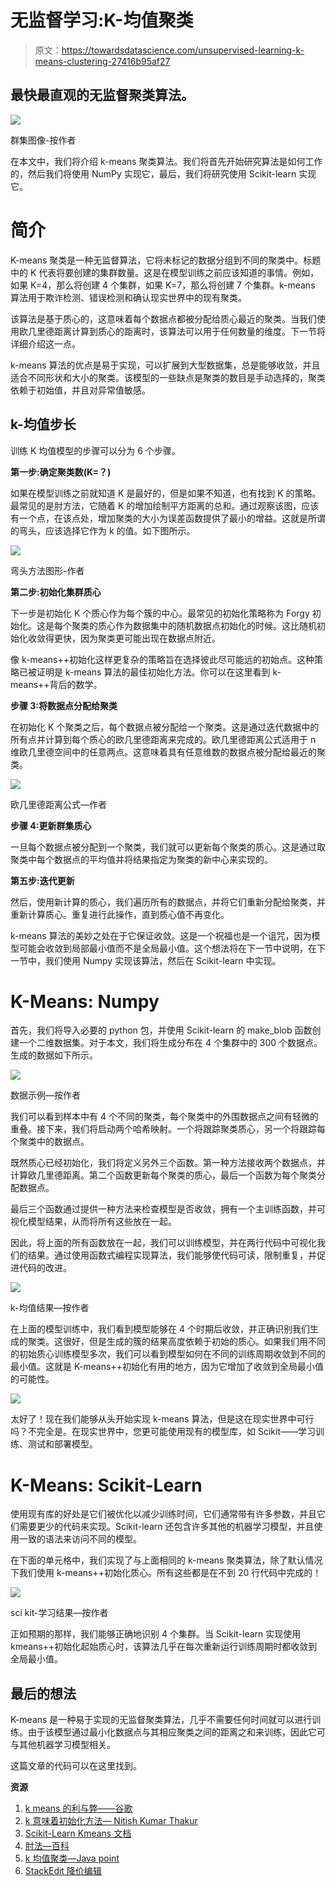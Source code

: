 # 无监督学习:K-均值聚类

> 原文：<https://towardsdatascience.com/unsupervised-learning-k-means-clustering-27416b95af27>

## 最快最直观的无监督聚类算法。

![](img/71a55dc9d30ebac92fc7f82b8c16c9ac.png)

群集图像-按作者

在本文中，我们将介绍 k-means 聚类算法。我们将首先开始研究算法是如何工作的，然后我们将使用 NumPy 实现它，最后，我们将研究使用 Scikit-learn 实现它。

# **简介**

K-means 聚类是一种无监督算法，它将未标记的数据分组到不同的聚类中。标题中的 K 代表将要创建的集群数量。这是在模型训练之前应该知道的事情。例如，如果 K=4，那么将创建 4 个集群，如果 K=7，那么将创建 7 个集群。k-means 算法用于欺诈检测、错误检测和确认现实世界中的现有聚类。

该算法是基于质心的，这意味着每个数据点都被分配给质心最近的聚类。当我们使用欧几里德距离计算到质心的距离时，该算法可以用于任何数量的维度。下一节将详细介绍这一点。

k-means 算法的优点是易于实现，可以扩展到大型数据集，总是能够收敛，并且适合不同形状和大小的聚类。该模型的一些缺点是聚类的数目是手动选择的，聚类依赖于初始值，并且对异常值敏感。

## k-均值步长

训练 K 均值模型的步骤可以分为 6 个步骤。

**第一步:确定聚类数(K=？)**

如果在模型训练之前就知道 K 是最好的，但是如果不知道，也有找到 K 的策略。最常见的是肘方法，它随着 K 的增加绘制平方距离的总和。通过观察该图，应该有一个点，在该点处，增加聚类的大小为误差函数提供了最小的增益。这就是所谓的弯头，应该选择它作为 k 的值。如下图所示。

![](img/14cd50327e0b1152fd017cbb8e271e6c.png)

弯头方法图形-作者

**第二步:初始化集群质心**

下一步是初始化 K 个质心作为每个簇的中心。最常见的初始化策略称为 Forgy 初始化。这是每个聚类的质心作为数据集中的随机数据点初始化的时候。这比随机初始化收敛得更快，因为聚类更可能出现在数据点附近。

像 k-means++初始化这样更复杂的策略旨在选择彼此尽可能远的初始点。这种策略已被证明是 k-means 算法的最佳初始化方法。你可以在这里看到 k-means++背后的数学。

**步骤 3:将数据点分配给聚类**

在初始化 K 个聚类之后，每个数据点被分配给一个聚类。这是通过迭代数据中的所有点并计算到每个质心的欧几里德距离来完成的。欧几里德距离公式适用于 n 维欧几里德空间中的任意两点。这意味着具有任意维数的数据点被分配给最近的聚类。

![](img/bdbb8f4e853163ebad5cd02d6977d712.png)

欧几里德距离公式—作者

**步骤 4:更新群集质心**

一旦每个数据点被分配到一个聚类，我们就可以更新每个聚类的质心。这是通过取聚类中每个数据点的平均值并将结果指定为聚类的新中心来实现的。

**第五步:迭代更新**

然后，使用新计算的质心，我们遍历所有的数据点，并将它们重新分配给聚类，并重新计算质心。重复进行此操作，直到质心值不再变化。

k-means 算法的美妙之处在于它保证收敛。这是一个祝福也是一个诅咒，因为模型可能会收敛到局部最小值而不是全局最小值。这个想法将在下一节中说明，在下一节中，我们使用 Numpy 实现该算法，然后在 Scikit-learn 中实现。

# **K-Means: Numpy**

首先，我们将导入必要的 python 包，并使用 Scikit-learn 的 make_blob 函数创建一个二维数据集。对于本文，我们将生成分布在 4 个集群中的 300 个数据点。生成的数据如下所示。

![](img/95cb175dbf41dacee49ad66f1d72959c.png)

数据示例—按作者

我们可以看到样本中有 4 个不同的聚类，每个聚类中的外围数据点之间有轻微的重叠。接下来，我们将启动两个哈希映射。一个将跟踪聚类质心，另一个将跟踪每个聚类中的数据点。

既然质心已经初始化，我们将定义另外三个函数。第一种方法接收两个数据点，并计算欧几里德距离。第二个函数更新每个聚类的质心，最后一个函数为每个聚类分配数据点。

最后三个函数通过提供一种方法来检查模型是否收敛，拥有一个主训练函数，并可视化模型结果，从而将所有这些放在一起。

因此，将上面的所有函数放在一起，我们可以训练模型，并在两行代码中可视化我们的结果。通过使用函数式编程实现算法，我们能够使代码可读，限制重复，并促进代码的改进。

![](img/04dedd4b720a9aff1629dee8471d7e33.png)

k-均值结果—按作者

在上面的模型训练中，我们看到模型能够在 4 个时期后收敛，并正确识别我们生成的聚类。这很好，但是生成的簇的结果高度依赖于初始的质心。如果我们用不同的初始质心训练模型多次，我们可以看到模型如何在不同的训练周期收敛到不同的最小值。这就是 K-means++初始化有用的地方，因为它增加了收敛到全局最小值的可能性。

![](img/be5495523fba2ef6d6a37d3ea1c2c44f.png)

太好了！现在我们能够从头开始实现 k-means 算法，但是这在现实世界中可行吗？不完全是。在现实世界中，您更可能使用现有的模型库，如 Scikit——学习训练、测试和部署模型。

# K-Means: Scikit-Learn

使用现有库的好处是它们被优化以减少训练时间，它们通常带有许多参数，并且它们需要更少的代码来实现。Scikit-learn 还包含许多其他的机器学习模型，并且使用一致的语法来访问不同的模型。

在下面的单元格中，我们实现了与上面相同的 k-means 聚类算法，除了默认情况下我们使用 k-means++初始化质心。所有这些都是在不到 20 行代码中完成的！

![](img/765f4ae1a3bb4dc6aec8fac477e6d0d6.png)

sci kit-学习结果—按作者

正如预期的那样，我们能够正确地识别 4 个集群。当 Scikit-learn 实现使用 kmeans++初始化起始质心时，该算法几乎在每次重新运行训练周期时都收敛到全局最小值。

## 最后的想法

K-means 是一种易于实现的无监督聚类算法，几乎不需要任何时间就可以进行训练。由于该模型通过最小化数据点与其相应聚类之间的距离之和来训练，因此它可与其他机器学习模型相关。

这篇文章的代码可以在这里找到。

**资源**

1.  [k means 的利与弊——谷歌](https://developers.google.com/machine-learning/clustering/algorithm/advantages-disadvantages)
2.  [k 意味着初始化方法— Nitish Kumar Thakur](https://medium.com/analytics-vidhya/comparison-of-initialization-strategies-for-k-means-d5ddd8b0350e)
3.  [Scikit-Learn Kmeans 文档](https://scikit-learn.org/stable/modules/generated/sklearn.cluster.KMeans.html)
4.  [肘法—百科](https://en.wikipedia.org/wiki/Elbow_method_(clustering))
5.  [k 均值聚类—Java point](https://www.javatpoint.com/k-means-clustering-algorithm-in-machine-learning)
6.  [StackEdit 降价编辑](https://stackedit.io/app#)